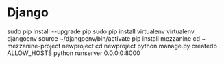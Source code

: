 Django
======

sudo pip install --upgrade pip
sudo pip install virtualenv
virtualenv djangoenv
source ~/djangoenv/bin/activate
pip install mezzanine
cd ~
mezzanine-project newproject
cd newproject
python manage.py createdb
ALLOW_HOSTS
python runserver 0.0.0.0:8000
